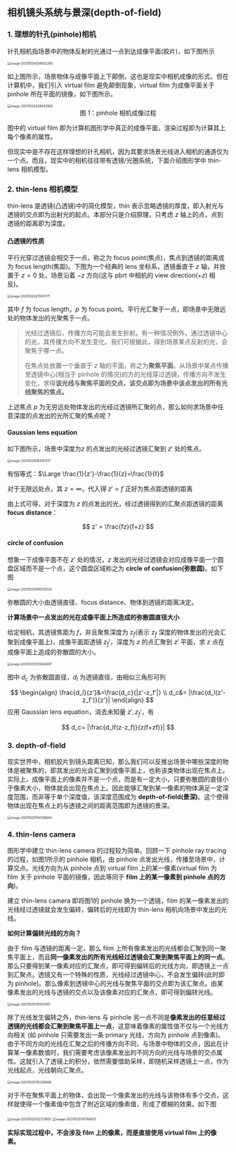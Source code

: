 ## 相机镜头系统与景深(depth-of-field)

### 1. 理想的针孔(pinhole)相机

针孔相机指场景中的物体反射的光通过一点到达成像平面(胶片)，如下图所示

<img src="thin-lens for depth of filed.assets/image-20210524204002280.png" alt="image-20210524204002280" style="zoom: 50%;" />

如上图所示，场景物体与成像平面上下颠倒，这也是现实中相机成像的形式。但在计算机中，我们引入 virtual film 避免颠倒现象，virtual film 为成像平面关于pinhole 所在平面的镜像，如下图所示。

<img src="thin-lens for depth of filed.assets/image-20210524204042982.png" alt="image-20210524204042982" style="zoom:50%;" />

<center>图 1：pinhole 相机成像过程</center>

图中的 virtual film 即为计算机图形学中真正的成像平面，渲染过程即为计算其上每个像素的属性。

但现实中是不存在这样理想的针孔相机，因为其要求场景光线进入相机的通道仅为一个点。而且，现实中的相机往往带有透镜/光圈系统，下面介绍图形学中 thin-lens 相机模型。

### 2. thin-lens 相机模型

thin-lens 是透镜(凸透镜)中的简化模型，thin 表示忽略透镜的厚度，即入射光与透镜的交点即为出射光的起点。本部分只是介绍原理，只考虑 $z$ 轴上的点，点到透镜的距离即为深度。

#### 凸透镜的性质

平行光穿过透镜会相交于一点，称之为 focus point(焦点)，焦点到透镜的距离成为 focus length(焦距)。下图为一个经典的 lens 坐标系，透镜垂直于 $z$ 轴，并放置于 $z=0$ 处，场景沿着 $-z$ 方向(这与 pbrt 中相机的 view direction($+z$) 相反)。

<img src="thin-lens for depth of filed.assets/image-20210524211041771.png" alt="image-20210524211041771" style="zoom:50%;" />

其中 $f$ 为 focus length，$p$ 为 focus point。平行光汇聚于一点，即场景中无限远处的物体发出的光聚焦于一点。

> 光经过透镜后，传播方向可能会发生折射。有一种情况例外，通过透镜中心的光，其传播方向不发生变化。我们可根据此，得到场景某点反射的光，会聚焦于哪一点。
>
> 在焦点处放置一个垂直于 $z$ 轴的平面，称之为**聚焦平面**。从场景中某点传播至透镜中心(相当于 pinhole 的情况)的方的光线穿过透镜，传播方向不发生变化，求得**该光线与聚焦平面的交点，该交点即为场景中该点发出的所有光线聚焦的焦点。**

上述焦点 $p$ 为无穷远处物体发出的光经过透镜所汇聚的点，那么如何求场景中任意深度的点发出的光所汇聚的焦点呢？

#### Gaussian lens equation

如下图所示，场景中深度为$z$ 的点发出的光经过透镜汇聚到 $z'$ 处的焦点。

<img src="thin-lens for depth of filed.assets/image-20210525093141317.png" alt="image-20210525093141317" style="zoom:50%;" />

有恒等式：$\Large \frac{1}{z'}-\frac{1}{z}=\frac{1}{f}$

对于无限远处点，其 $z=\infty$，代入得 $z'=f$ 正好为焦点距透镜的距离

由上式可得，对于深度为 $z$ 的点发出的光，经过透镜得到的汇聚点距透镜的距离 **focus distance**：

$$
z' = \frac{fz}{f+z}
$$

#### circle of confusion

想象一下成像平面不在 $z'$ 处的情况，$z$ 发出的光经过透镜会对应成像平面一个圆盘区域而不是一个点，这个圆盘区域称之为 **circle of confusion(弥散圆)**。如下图

<img src="thin-lens for depth of filed.assets/image-20210525095132025.png" alt="image-20210525095132025" style="zoom:50%;" />

弥散圆的大小由透镜直径、focus distance、物体到透镜的距离决定。

**计算场景中一点发出的光在成像平面上所造成的弥散圆直径大小**

给定相机，其透镜焦距为 $f$，并且聚焦深度为 $z_f$(表示 $z_f$ 深度的物体发出的光会汇聚到成像平面上)，成像平面距透镜 $z_f'$，深度为 $z$ 的点汇聚到 $z'$ 平面，求 $z$ 点在成像平面上造成的弥散圆的大小。

<img src="thin-lens for depth of filed.assets/image-20210525103004997.png" alt="image-20210525103004997" style="zoom:50%;" />

图中 $d_c$ 为弥散圆直径，$d_l$ 为透镜直径，由相似三角形可列

$$
\begin{align}
\frac{d_l}{z'}&=\frac{d_c}{|z'-z_f'|} \\
d_c&= |\frac{d_l(z'-z_f')}{z'}|
\end{align}
$$
应用 Gaussian lens equation，消去未知量 $z',z_f'$，有

$$
d_c= |\frac{d_lf(z-z_f)}{z(f+zf)}|
$$

### 3. depth-of-field

现实世界中，相机胶片到镜头距离已知，那么我们可以反推出场景中哪些深度的物体是被聚焦的，即其发出的光会汇聚到成像平面上，也称该类物体出现在焦点上。实际上，成像平面上的像素并不是一个点，而是有一定大小，只要弥散圆的直径小于像素大小，物体就会出现在焦点上。因此能够汇聚到某一像素的物体满足一定深度范围，而非等于单个深度值，该深度范围成为 **depth-of-field(景深)**。这个使得物体出现在焦点上的与透镜之间的距离范围即为透镜的景深。

<img src="thin-lens for depth of filed.assets/image-20210525104748640.png" alt="image-20210525104748640" style="zoom:50%;" />

### 4. thin-lens camera

图形学中建立 thin-lens camera 的过程较为简单。回顾一下 pinhole ray tracing 的过程，如图1所示的 pinhole 相机，由 pinhole 点发出光线，传播至场景中，计算交点。光线方向为从 pinhole 点到 virtual film 上的某一像素(virtual film 为 film 关于 pinhole 平面的镜像，因此等同于 **film 上的某一像素到 pinhole 点的方向**)。

建立 thin-lens camera 即将图1的 pinhole 换为一个透镜，film 的某一像素发出的光线经过透镜就会发生偏转，偏转后的光线即为 thin-lens 相机向场景中发出的光线。

**如何计算偏转光线的方向？**

由于 film 与透镜的距离一定，那么 film 上所有像素发出的光线都会汇聚到同一聚焦平面上，而且**同一像素发出的所有光线经过透镜会汇聚到聚焦平面上的同一点**。 那么只要得到某一像素对应的汇聚点，即可得到偏转后的光线方向，即透镜上一点到汇聚点。透镜又有一个特殊的性质，光线经过透镜中心，不会发生偏转(此时即为 pinhole)。那么像素到透镜中心的光线与聚焦平面的交点即为该汇聚点。由某像素发出的光线与透镜的交点以及该像素对应的汇聚点，即可得到偏转光线。

<img src="thin-lens for depth of filed.assets/image-20210525115503917.png" alt="image-20210525115503917" style="zoom:50%;" />

除了光线发生偏转之外，thin-lens 与 pinhole 另一点不同是**像素发出的任意经过透镜的光线都会汇聚到聚焦平面上一点**，这意味着像素的属性值不仅与一个光线方向相关 (如 pinhole 只需要发出一条 primary 光线，方向为 pinhole 点到像素)。由于不同方向的光线在汇聚之后的传播方向不同，与场景中物体的交点，因此在计算某一像素数值时，我们需要考虑该像素发出的不同方向的光线与场景的交点属性。这就引入了透镜上的积分，依然需要借助采样，即随机采样透镜上一点，作为光线起点，光线朝向汇聚点。

<img src="thin-lens for depth of filed.assets/image-20210525115226608.png" alt="image-20210525115226608" style="zoom:50%;" />

对于不在聚焦平面上的物体，会出现一个像素发出的光线与该物体有多个交点，这样就使得一个像素值中包含了附近区域的像素值，形成了模糊的效果。如下图

<img src="thin-lens for depth of filed.assets/image-20210525122721805.png" alt="image-20210525122721805" style="zoom:50%;" />

<img src="thin-lens for depth of filed.assets/image-20210525115748870.png" alt="image-20210525115748870" style="zoom:50%;" />

**实际实现过程中，不会涉及 film 上的像素，而是直接使用 virtual film 上的像素。**

